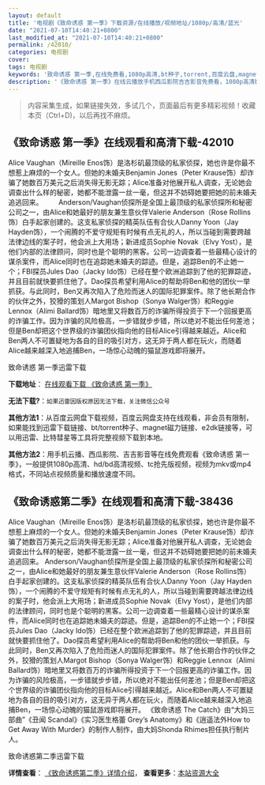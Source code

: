 ```yaml
---
layout: default
title: '电视剧《致命诱惑 第一季》下载资源/在线播放/视频地址/1080p/高清/蓝光'
date: "2021-07-10T14:40:21+0800"
last_modified_at: "2021-07-10T14:40:21+0800"
permalink: /42010/
categories: 电视剧
cover:
tags: 电视剧
keywords: '致命诱惑 第一季,在线免费看,1080p高清,bt种子,torrent,百度云盘,magnet,磁力链,迅雷下载资源'
description: '《致命诱惑 第一季》在线云播放手机西瓜影院吉吉影音免费看，1080p高清bd/hd未删减完整版和tc抢先枪版，mkv/mp4格式，附带bt/torrent种子、magnet/磁力链、百度云盘、网盘资源迅雷下载链接'
---
```


>内容采集生成，如果链接失效，多试几个，页面最后有更多精彩视频！收藏本页（Ctrl+D)，以后再找不麻烦。


## 《致命诱惑 第一季》在线观看和高清下载-42010

Alice Vaughan（Mireille Enos饰）是洛杉矶最顶级的私家侦探，她也许是你最不想惹上麻烦的一个女人。但她的未婚夫Benjamin Jones（Peter Krause饰）却诈骗了她数百万美元之后消失得无影无踪；Alice准备对他展开私人调查，无论她会调查出什么样的秘密，她都不能泄露一丝一毫，但这并不妨碍她要把她的前未婚夫追逃回来。 　　Anderson/Vaughan侦探所是全国上最顶级的私家侦探所和秘密公司之一，由Alice和她最好的朋友兼生意伙伴Valerie Anderson（Rose Rollins饰）白手起家创建的。这支私家侦探的精英队伍有合伙人Danny Yoon（Jay Hayden饰），一个闹腾的不爱守规矩有时候有点无礼的人，所以当碰到需要跨越法律边线的案子时，他会派上大用场；新进成员Sophie Novak（Elvy Yost），是他们内部的法律顾问，同时也是个聪明的黑客。公司一边调查着一些最精心设计的谋杀案件，而Alice同时也在追踪她未婚夫的踪迹。但是，追踪Ben的不止她一个；FBI探员Jules Dao（Jacky Ido饰）已经在整个欧洲追踪到了他的犯罪踪迹，并且目前就快要抓住他了。Dao探员希望利用Alice的帮助将Ben和他的团伙一举抓获。与此同时，Ben又再次陷入了危险而迷人的国际犯罪案件。除了他长期合作的伙伴之外，狡猾的策划人Margot Bishop（Sonya Walger饰）和Reggie Lennox（Alimi Ballard饰）暗地里又将数百万的诈骗所得投资于下一个回报更高的诈骗工作。因为诈骗的风险极高，一步错就步步错，所以绝对不能出任何差池；但是Ben却把这个世界级的诈骗团伙指向他的目标Alice引得越来越近。Alice和Ben两人不可置疑地为各自的目的吸引对方，这无异于两人都在玩火，而随着Alice越来越深入地追捕Ben，一场惊心动魄的猫鼠游戏即将展开。<!---剧情end--->


致命诱惑 第一季迅雷下载

**下载地址**： [在线观看下载 《致命诱惑 第一季》](https://www.993dy.com//vod-detail-id-10085.html) 


**无法下载?**：`如果迅雷因版权原因无法下载，关注微信公众号 `

**其他方法1**：从百度云网盘下载视频，百度云网盘支持在线观看，非会员有限制，如果能找到迅雷下载链接、bt/torrent种子、magnet磁力链接、e2dk链接等，可以用迅雷、比特彗星等工具将完整视频下载到本地。

**其他方法2**：用手机云播、西瓜影院、吉吉影音等在线免费观看《致命诱惑 第一季》，一般提供1080p高清、hd/bd高清视频、tc抢先版视频，视频为mkv或mp4格式，不同站点视频质量和播放速度不同。


## 《致命诱惑第二季》在线观看和高清下载-38436

Alice Vaughan（Mireille Enos饰）是洛杉矶最顶级的私家侦探，她也许是你最不想惹上麻烦的一个女人。但她的未婚夫Benjamin Jones（Peter Krause饰）却诈骗了她数百万美元之后消失得无影无踪；Alice准备对他展开私人调查，无论她会调查出什么样的秘密，她都不能泄露一丝一毫，但这并不妨碍她要把她的前未婚夫追逃回来。 Anderson/Vaughan侦探所是全国上最顶级的私家侦探所和秘密公司之一，由Alice和她最好的朋友兼生意伙伴Valerie Anderson（Rose Rollins饰）白手起家创建的。这支私家侦探的精英队伍有合伙人Danny Yoon（Jay Hayden饰），一个闹腾的不爱守规矩有时候有点无礼的人，所以当碰到需要跨越法律边线的案子时，他会派上大用场；新进成员Sophie Novak（Elvy Yost），是他们内部的法律顾问，同时也是个聪明的黑客。公司一边调查着一些最精心设计的谋杀案件，而Alice同时也在追踪她未婚夫的踪迹。但是，追踪Ben的不止她一个；FBI探员Jules Dao（Jacky Ido饰）已经在整个欧洲追踪到了他的犯罪踪迹，并且目前就快要抓住他了。Dao探员希望利用Alice的帮助将Ben和他的团伙一举抓获。与此同时，Ben又再次陷入了危险而迷人的国际犯罪案件。除了他长期合作的伙伴之外，狡猾的策划人Margot Bishop（Sonya Walger饰）和Reggie Lennox（Alimi Ballard饰）暗地里又将数百万的诈骗所得投资于下一个回报更高的诈骗工作。因为诈骗的风险极高，一步错就步步错，所以绝对不能出任何差池；但是Ben却把这个世界级的诈骗团伙指向他的目标Alice引得越来越近。Alice和Ben两人不可置疑地为各自的目的吸引对方，这无异于两人都在玩火，而随着Alice越来越深入地追捕Ben，一场惊心动魄的猫鼠游戏即将展开。 《致命诱惑 The Catch》由“大妈三部曲”《丑闻 Scandal》《实习医生格蕾 Grey’s Anatomy》和《逍遥法外How to Get Away With Murder》的制作人制作，由大妈Shonda Rhimes担任执行制片人。


致命诱惑第二季迅雷下载

**详情查看**： [《致命诱惑第二季》详情介绍](/movie/38436/)， **查看更多**：[本站资源大全](/movie/t/all/)

